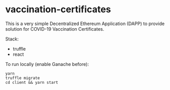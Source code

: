 # vaccination-certificates

This is a very simple Decentralized Ethereum Application (DAPP) to provide solution for COVID-19 Vaccination Certificates.

Stack:
- truffle
- react

To run locally (enable Ganache before):
```
yarn
truffle migrate
cd client && yarn start
```
